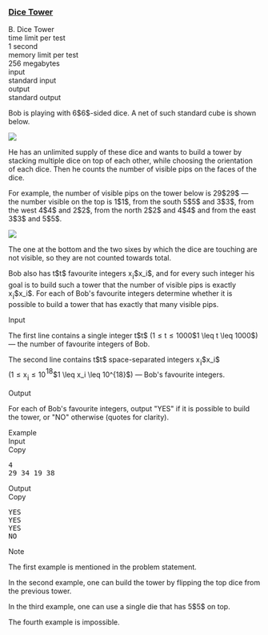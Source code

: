 <h3><a href="https://codeforces.com/contest/1266/problem/B" target="_blank" rel="noopener noreferrer">Dice Tower</a></h3>

<div class="header"><div class="title">B. Dice Tower</div><div class="time-limit"><div class="property-title">time limit per test</div>1 second</div><div class="memory-limit"><div class="property-title">memory limit per test</div>256 megabytes</div><div class="input-file input-standard"><div class="property-title">input</div>standard input</div><div class="output-file output-standard"><div class="property-title">output</div>standard output</div></div><div><p>Bob is playing with <span class="MathJax_Preview" style="color: inherit;"><span class="MJXp-math" id="MJXp-Span-1"><span class="MJXp-mn" id="MJXp-Span-2">6</span></span></span>$6$-sided dice. A net of such standard cube is shown below.</p><p><img class="tex-graphics" src="https://espresso.codeforces.com/0065ec3465bffc3d36eefbdb4a5cab1e2598146d.png" style="max-width: 100.0%;max-height: 100.0%;"></p><p>He has an unlimited supply of these dice and wants to build a tower by stacking multiple dice on top of each other, while choosing the orientation of each dice. Then he counts the number of visible pips on the faces of the dice.</p><p>For example, the number of visible pips on the tower below is <span class="MathJax_Preview" style="color: inherit;"><span class="MJXp-math" id="MJXp-Span-3"><span class="MJXp-mn" id="MJXp-Span-4">29</span></span></span>$29$ — the number visible on the top is <span class="MathJax_Preview" style="color: inherit;"><span class="MJXp-math" id="MJXp-Span-5"><span class="MJXp-mn" id="MJXp-Span-6">1</span></span></span>$1$, from the south <span class="MathJax_Preview" style="color: inherit;"><span class="MJXp-math" id="MJXp-Span-7"><span class="MJXp-mn" id="MJXp-Span-8">5</span></span></span>$5$ and <span class="MathJax_Preview" style="color: inherit;"><span class="MJXp-math" id="MJXp-Span-9"><span class="MJXp-mn" id="MJXp-Span-10">3</span></span></span>$3$, from the west <span class="MathJax_Preview" style="color: inherit;"><span class="MJXp-math" id="MJXp-Span-11"><span class="MJXp-mn" id="MJXp-Span-12">4</span></span></span>$4$ and <span class="MathJax_Preview" style="color: inherit;"><span class="MJXp-math" id="MJXp-Span-13"><span class="MJXp-mn" id="MJXp-Span-14">2</span></span></span>$2$, from the north <span class="MathJax_Preview" style="color: inherit;"><span class="MJXp-math" id="MJXp-Span-15"><span class="MJXp-mn" id="MJXp-Span-16">2</span></span></span>$2$ and <span class="MathJax_Preview" style="color: inherit;"><span class="MJXp-math" id="MJXp-Span-17"><span class="MJXp-mn" id="MJXp-Span-18">4</span></span></span>$4$ and from the east <span class="MathJax_Preview" style="color: inherit;"><span class="MJXp-math" id="MJXp-Span-19"><span class="MJXp-mn" id="MJXp-Span-20">3</span></span></span>$3$ and <span class="MathJax_Preview" style="color: inherit;"><span class="MJXp-math" id="MJXp-Span-21"><span class="MJXp-mn" id="MJXp-Span-22">5</span></span></span>$5$.</p><p><img class="tex-graphics" src="https://espresso.codeforces.com/8b7b0bd353a0dc7abd2f410cbb90999b99b2a2a7.png" style="max-width: 100.0%;max-height: 100.0%;"></p><p>The one at the bottom and the two sixes by which the dice are touching are not visible, so they are not counted towards total.</p><p>Bob also has <span class="MathJax_Preview" style="color: inherit;"><span class="MJXp-math" id="MJXp-Span-23"><span class="MJXp-mi MJXp-italic" id="MJXp-Span-24">t</span></span></span>$t$ favourite integers <span class="MathJax_Preview" style="color: inherit;"><span class="MJXp-math" id="MJXp-Span-25"><span class="MJXp-msubsup" id="MJXp-Span-26"><span class="MJXp-mi MJXp-italic" id="MJXp-Span-27" style="margin-right: 0.05em;">x</span><span class="MJXp-mi MJXp-italic MJXp-script" id="MJXp-Span-28" style="vertical-align: -0.4em;">i</span></span></span></span>$x_i$, and for every such integer his goal is to build such a tower that the number of visible pips is exactly <span class="MathJax_Preview" style="color: inherit;"><span class="MJXp-math" id="MJXp-Span-29"><span class="MJXp-msubsup" id="MJXp-Span-30"><span class="MJXp-mi MJXp-italic" id="MJXp-Span-31" style="margin-right: 0.05em;">x</span><span class="MJXp-mi MJXp-italic MJXp-script" id="MJXp-Span-32" style="vertical-align: -0.4em;">i</span></span></span></span>$x_i$. For each of Bob's favourite integers determine whether it is possible to build a tower that has exactly that many visible pips.</p></div><div class="input-specification"><div class="section-title">Input</div><p>The first line contains a single integer <span class="MathJax_Preview" style="color: inherit;"><span class="MJXp-math" id="MJXp-Span-33"><span class="MJXp-mi MJXp-italic" id="MJXp-Span-34">t</span></span></span>$t$ (<span class="MathJax_Preview" style="color: inherit;"><span class="MJXp-math" id="MJXp-Span-35"><span class="MJXp-mn" id="MJXp-Span-36">1</span><span class="MJXp-mo" id="MJXp-Span-37" style="margin-left: 0.333em; margin-right: 0.333em;">≤</span><span class="MJXp-mi MJXp-italic" id="MJXp-Span-38">t</span><span class="MJXp-mo" id="MJXp-Span-39" style="margin-left: 0.333em; margin-right: 0.333em;">≤</span><span class="MJXp-mn" id="MJXp-Span-40">1000</span></span></span>$1 \leq t \leq 1000$) — the number of favourite integers of Bob. </p><p>The second line contains <span class="MathJax_Preview" style="color: inherit;"><span class="MJXp-math" id="MJXp-Span-41"><span class="MJXp-mi MJXp-italic" id="MJXp-Span-42">t</span></span></span>$t$ space-separated integers <span class="MathJax_Preview" style="color: inherit;"><span class="MJXp-math" id="MJXp-Span-43"><span class="MJXp-msubsup" id="MJXp-Span-44"><span class="MJXp-mi MJXp-italic" id="MJXp-Span-45" style="margin-right: 0.05em;">x</span><span class="MJXp-mi MJXp-italic MJXp-script" id="MJXp-Span-46" style="vertical-align: -0.4em;">i</span></span></span></span>$x_i$ (<span class="MathJax_Preview" style="color: inherit;"><span class="MJXp-math" id="MJXp-Span-47"><span class="MJXp-mn" id="MJXp-Span-48">1</span><span class="MJXp-mo" id="MJXp-Span-49" style="margin-left: 0.333em; margin-right: 0.333em;">≤</span><span class="MJXp-msubsup" id="MJXp-Span-50"><span class="MJXp-mi MJXp-italic" id="MJXp-Span-51" style="margin-right: 0.05em;">x</span><span class="MJXp-mi MJXp-italic MJXp-script" id="MJXp-Span-52" style="vertical-align: -0.4em;">i</span></span><span class="MJXp-mo" id="MJXp-Span-53" style="margin-left: 0.333em; margin-right: 0.333em;">≤</span><span class="MJXp-msubsup" id="MJXp-Span-54"><span class="MJXp-mn" id="MJXp-Span-55" style="margin-right: 0.05em;">10</span><span class="MJXp-mrow MJXp-script" id="MJXp-Span-56" style="vertical-align: 0.5em;"><span class="MJXp-mn" id="MJXp-Span-57">18</span></span></span></span></span>$1 \leq x_i \leq 10^{18}$) — Bob's favourite integers.</p></div><div class="output-specification"><div class="section-title">Output</div><p>For each of Bob's favourite integers, output "<span class="tex-font-style-tt">YES</span>" if it is possible to build the tower, or "<span class="tex-font-style-tt">NO</span>" otherwise (quotes for clarity).</p></div><div class="sample-tests"><div class="section-title">Example</div><div class="sample-test"><div class="input"><div class="title">Input<div title="Copy" data-clipboard-target="#id0026099177792062334" id="id00368445854046211" class="input-output-copier">Copy</div></div><pre id="id0026099177792062334">4
29 34 19 38
</pre></div><div class="output"><div class="title">Output<div title="Copy" data-clipboard-target="#id0031164602343445" id="id00051299823789207166" class="input-output-copier">Copy</div></div><pre id="id0031164602343445">YES
YES
YES
NO
</pre></div></div></div><div class="note"><div class="section-title">Note</div><p>The first example is mentioned in the problem statement.</p><p>In the second example, one can build the tower by flipping the top dice from the previous tower.</p><p>In the third example, one can use a single die that has <span class="MathJax_Preview" style="color: inherit;"><span class="MJXp-math" id="MJXp-Span-58"><span class="MJXp-mn" id="MJXp-Span-59">5</span></span></span>$5$ on top.</p><p>The fourth example is impossible.</p></div>